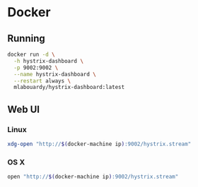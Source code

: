 # Docker

## Running

```sh
docker run -d \
  -h hystrix-dashboard \
  -p 9002:9002 \
  --name hystrix-dashboard \
  --restart always \
  mlabouardy/hystrix-dashboard:latest
```

## Web UI

### Linux

```sh
xdg-open "http://$(docker-machine ip):9002/hystrix.stream"
```

### OS X

```sh
open "http://$(docker-machine ip):9002/hystrix.stream"
```
